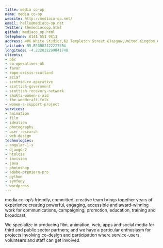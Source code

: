```yaml
---
title: media co-op
name: media co-op
website: http://mediaco-op.net/
email: hello@mediaco-op.net
twitter: themediacoop.html
github: mediaco_op.html
telephone: 0141 551 9813
address: 406 White Studios,62 Templeton Street,Glasgow,United Kingdom,G40 1DA
latitude: 55.850882122227354
longitude: -4.232032299041748
clients:
- bbc
- co-operatives-uk
- favor
- rape-crisis-scotland
- sciaf
- scotmid-co-operative
- scottish-government
- scottish-recovery-network
- shakti-women-s-aid
- the-woodcraft-folk
- women-s-support-project
services:
- animation
- film
- ideation
- photography
- user-research
- web-design
technologies:
- angular-1-x
- django-2
- htmlcss
- invision
- java
- photoshop
- adobe-premiere-pro
- python
- symfony
- wordpress
---
```


media co-op’s friendly, committed, creative team brings together years of experience creating powerful, engaging, accessible and award-winning work for communications, campaigning, promotion, education, training and broadcast.

We specialize in producing film, animation, web, apps and social media for third and public sector partners; and we have a particular enthusiasm for projects involving co-design and participation where service-users, volunteers and staff can get involved.
